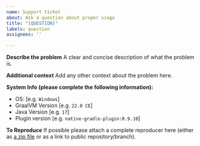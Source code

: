 ```yaml
---
name: Support ticket
about: Ask a question about proper usage
title: "[QUESTION]"
labels: question
assignees: ''

---
```


**Describe the problem**
A clear and concise description of what the problem is.

**Additional context**
Add any other context about the problem here.

**System Info (please complete the following information):**
 - OS: [e.g. `Windows`]
 - GraalVM Version [e.g. `22.0 CE`]
 - Java Version [e.g. `17`]
 - Plugin version [e.g. `native-gradle-plugin:0.9.10`]

**To Reproduce**
If possible please attach a complete reproducer here (either as [a zip file](https://docs.github.com/en/get-started/writing-on-github/working-with-advanced-formatting/attaching-files) or as a link to public repository/branch).

